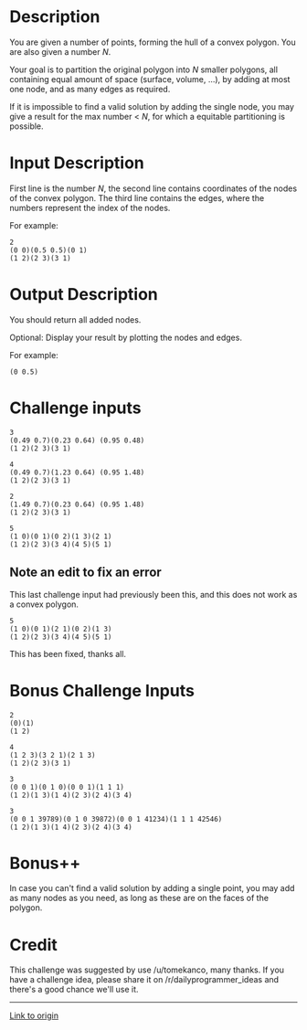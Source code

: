 # Description

You are given a number of points, forming the hull of a convex polygon.  You are also given a number _N_. 

Your goal is to partition the original polygon into _N_ smaller polygons,  all containing equal amount of space (surface, volume, ...), by adding at most one node, and as many edges as required.

If it is impossible to find a valid solution by adding the single node,  you may give a result for the max number < _N_, for which a equitable partitioning is possible.

# Input Description

First line is the number _N_, the second line contains coordinates of the nodes of the convex polygon. The third line contains the edges, where the numbers represent the index of the nodes.

For example:

    2
    (0 0)(0.5 0.5)(0 1)
    (1 2)(2 3)(3 1)

# Output Description

You should return all added nodes.

Optional: Display your result by plotting the nodes and edges.

For example:

    (0 0.5)

# Challenge inputs

    3 
    (0.49 0.7)(0.23 0.64) (0.95 0.48)
    (1 2)(2 3)(3 1)

    4 
    (0.49 0.7)(1.23 0.64) (0.95 1.48)
    (1 2)(2 3)(3 1)

    2 
    (1.49 0.7)(0.23 0.64) (0.95 1.48)
    (1 2)(2 3)(3 1)

    5
    (1 0)(0 1)(0 2)(1 3)(2 1)
    (1 2)(2 3)(3 4)(4 5)(5 1)

## Note an edit to fix an error

This last challenge input had previously been this, and this does not work as a convex polygon.

    5
    (1 0)(0 1)(2 1)(0 2)(1 3)
    (1 2)(2 3)(3 4)(4 5)(5 1)

This has been fixed, thanks all. 

# Bonus Challenge Inputs

    2
    (0)(1)
    (1 2)

    4
    (1 2 3)(3 2 1)(2 1 3)
    (1 2)(2 3)(3 1)

    3
    (0 0 1)(0 1 0)(0 0 1)(1 1 1)
    (1 2)(1 3)(1 4)(2 3)(2 4)(3 4)

    3
    (0 0 1 39789)(0 1 0 39872)(0 0 1 41234)(1 1 1 42546)
    (1 2)(1 3)(1 4)(2 3)(2 4)(3 4)    

# Bonus++

In case you can't find a valid solution by adding a single point,  you may add as many nodes as you need, as long as these are on the faces of the polygon.


# Credit

This challenge was suggested by use /u/tomekanco, many thanks. If you have a challenge idea, please share it on /r/dailyprogrammer_ideas and there's a good chance we'll use it.

---

[Link to origin](https://www.reddit.com/r/dailyprogrammer/7us3w7)